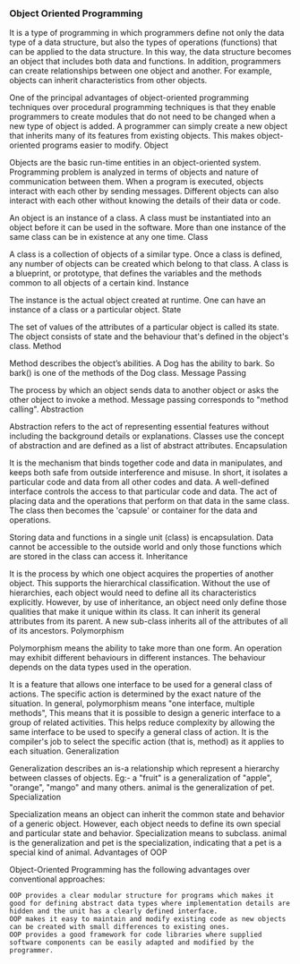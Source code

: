 
### Object Oriented Programming

It is a type of programming in which programmers define not only the data type of a data structure, but also the types of operations (functions) that can be applied to the data structure. In this way, the data structure becomes an object that includes both data and functions. In addition, programmers can create relationships between one object and another. For example, objects can inherit characteristics from other objects.

One of the principal advantages of object-oriented programming techniques over procedural programming techniques is that they enable programmers to create modules that do not need to be changed when a new type of object is added. A programmer can simply create a new object that inherits many of its features from existing objects. This makes object-oriented programs easier to modify.
Object

Objects are the basic run-time entities in an object-oriented system. Programming problem is analyzed in terms of objects and nature of communication between them. When a program is executed, objects interact with each other by sending messages. Different objects can also interact with each other without knowing the details of their data or code.

An object is an instance of a class. A class must be instantiated into an object before it can be used in the software. More than one instance of the same class can be in existence at any one time.
Class

A class is a collection of objects of a similar type. Once a class is defined, any number of objects can be created which belong to that class. A class is a blueprint, or prototype, that defines the variables and the methods common to all objects of a certain kind.
Instance

The instance is the actual object created at runtime. One can have an instance of a class or a particular object.
State

The set of values of the attributes of a particular object is called its state. The object consists of state and the behaviour that's defined in the object's class.
Method

Method describes the object’s abilities. A Dog has the ability to bark. So bark() is one of the methods of the Dog class.
Message Passing

The process by which an object sends data to another object or asks the other object to invoke a method. Message passing corresponds to "method calling".
Abstraction

Abstraction refers to the act of representing essential features without including the background details or explanations. Classes use the concept of abstraction and are defined as a list of abstract attributes.
Encapsulation

It is the mechanism that binds together code and data in manipulates, and keeps both safe from outside interference and misuse. In short, it isolates a particular code and data from all other codes and data. A well-defined interface controls the access to that particular code and data. The act of placing data and the operations that perform on that data in the same class. The class then becomes the 'capsule' or container for the data and operations.

Storing data and functions in a single unit (class) is encapsulation. Data cannot be accessible to the outside world and only those functions which are stored in the class can access it.
Inheritance

It is the process by which one object acquires the properties of another object. This supports the hierarchical classification. Without the use of hierarchies, each object would need to define all its characteristics explicitly. However, by use of inheritance, an object need only define those qualities that make it unique within its class. It can inherit its general attributes from its parent. A new sub-class inherits all of the attributes of all of its ancestors.
Polymorphism

Polymorphism means the ability to take more than one form. An operation may exhibit different behaviours in different instances. The behaviour depends on the data types used in the operation.

It is a feature that allows one interface to be used for a general class of actions. The specific action is determined by the exact nature of the situation. In general, polymorphism means "one interface, multiple methods", This means that it is possible to design a generic interface to a group of related activities. This helps reduce complexity by allowing the same interface to be used to specify a general class of action. It is the compiler's job to select the specific action (that is, method) as it applies to each situation.
Generalization

Generalization describes an is-a relationship which represent a hierarchy between classes of objects. Eg:- a "fruit" is a generalization of "apple", "orange", "mango" and many others. animal is the generalization of pet.
Specialization

Specialization means an object can inherit the common state and behavior of a generic object. However, each object needs to define its own special and particular state and behavior. Specialization means to subclass. animal is the generalization and pet is the specialization, indicating that a pet is a special kind of animal.
Advantages of OOP

Object-Oriented Programming has the following advantages over conventional approaches:

    OOP provides a clear modular structure for programs which makes it good for defining abstract data types where implementation details are hidden and the unit has a clearly defined interface.
    OOP makes it easy to maintain and modify existing code as new objects can be created with small differences to existing ones.
    OOP provides a good framework for code libraries where supplied software components can be easily adapted and modified by the programmer.
